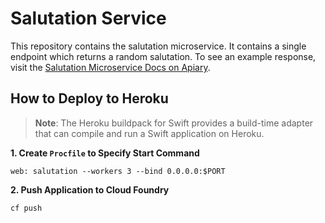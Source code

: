 # Salutation Service

This repository contains the salutation microservice. It contains a single endpoint which returns a random salutation. To see an example response, visit the [Salutation Microservice Docs on Apiary](http://docs.salutationmicroservice.apiary.io/#).

## How to Deploy to Heroku

> **Note**: The Heroku buildpack for Swift provides a build-time adapter that can compile and run a Swift application on Heroku.

**1. Create `Procfile` to Specify Start Command**

```
web: salutation --workers 3 --bind 0.0.0.0:$PORT
```

**2. Push Application to Cloud Foundry**

```bash
cf push
```
